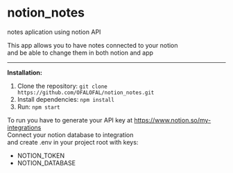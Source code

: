 # notion_notes
notes aplication using notion API  

This app allows you to have notes connected to your notion  
and be able to change them in both notion and app

___

**Installation:**
1. Clone the repository: `git clone https://github.com/OFALOFAL/notion_notes.git`
2. Install dependencies: `npm install`
3. Run: `npm start`

To run you have to generate your API key at https://www.notion.so/my-integrations  
Connect your notion database to integration  
and create .env in your project root with keys:
* NOTION_TOKEN  
* NOTION_DATABASE  
